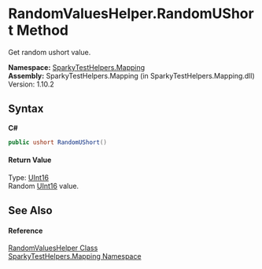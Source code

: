 # RandomValuesHelper.RandomUShort Method 
 

Get random ushort value.

**Namespace:**&nbsp;<a href="N_SparkyTestHelpers_Mapping.md">SparkyTestHelpers.Mapping</a><br />**Assembly:**&nbsp;SparkyTestHelpers.Mapping (in SparkyTestHelpers.Mapping.dll) Version: 1.10.2

## Syntax

**C#**<br />
``` C#
public ushort RandomUShort()
```


#### Return Value
Type: <a href="http://msdn2.microsoft.com/en-us/library/s6eyk10z" target="_blank">UInt16</a><br />Random <a href="http://msdn2.microsoft.com/en-us/library/s6eyk10z" target="_blank">UInt16</a> value.

## See Also


#### Reference
<a href="T_SparkyTestHelpers_Mapping_RandomValuesHelper.md">RandomValuesHelper Class</a><br /><a href="N_SparkyTestHelpers_Mapping.md">SparkyTestHelpers.Mapping Namespace</a><br />